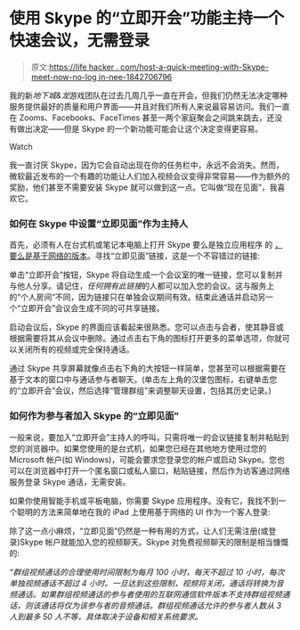 # 使用 Skype 的“立即开会”功能主持一个快速会议，无需登录

> 原文:[https://life hacker . com/host-a-quick-meeting-with-Skype-meet-now-no-log in-nee-1842706796](https://lifehacker.com/host-a-quick-meeting-with-skypes-meet-now-no-login-nee-1842706796)

我的新*地下城&龙*游戏团队在过去几周几乎一直在开会，但我们仍然无法决定哪种服务提供最好的质量和用户界面——并且对我们所有人来说最容易访问。我们一直在 Zooms、Facebooks、FaceTimes 甚至一两个家庭聚会之间跳来跳去，还没有做出决定——但是 Skype 的一个新功能可能会让这个决定变得更容易。

Watch

我一直讨厌 Skype，因为它会自动出现在你的任务栏中，永远不会消失。然而，微软最近发布的一个有趣的功能让人们加入视频会议变得非常容易——作为额外的奖励，他们甚至不需要安装 Skype 就可以做到这一点。它叫做“现在见面”，我喜欢它。

### 如何在 Skype 中设置“立即见面”作为主持人

首先，必须有人在台式机或笔记本电脑上打开 Skype 要么是独立应用程序 的 [，要么是基于网络的版本](https://www.skype.com/en/get-skype/)。寻找“立即见面”链接，这是一个不容错过的链接:

单击“立即开会”按钮，Skype 将自动生成一个会议室的唯一链接，您可以复制并与他人分享。请记住，*任何拥有此链接*的人都可以加入您的会议。这与服务上的“个人房间”不同，因为链接只在单独会议期间有效。结束此通话并启动另一个“立即开会”会议会生成不同的可共享链接。

启动会议后，Skype 的界面应该看起来很熟悉。您可以点击与会者，使其静音或根据需要将其从会议中删除。通过点击右下角的图标打开更多的菜单选项，你就可以关闭所有的视频或完全保持通话。

通过 Skype 共享屏幕就像点击右下角的大按钮一样简单，您甚至可以根据需要在基于文本的窗口中与通话参与者聊天。(单击左上角的汉堡包图标，右键单击您的“立即开会”会议，然后选择“管理群组”来调整聊天设置，包括其历史记录。)

### 如何作为参与者加入 Skype 的“立即见面”

一般来说，要加入“立即开会”主持人的呼叫，只需将唯一的会议链接复制并粘贴到您的浏览器中。如果您使用的是台式机，如果您已经在其他地方使用过您的 Microsoft 帐户(如 Windows)，可能会要求您登录您的帐户或启动 Skype。您也可以在浏览器中打开一个匿名窗口或私人窗口，粘贴链接，然后作为访客通过网络服务登录 Skype 通话，无需安装。

如果你使用智能手机或平板电脑，你需要 Skype 应用程序。没有它，我找不到一个聪明的方法来简单地在我的 iPad 上使用基于网络的 UI 作为一个客人登录:

除了这一点小麻烦，“立即见面”仍然是一种有用的方式，让人们无需注册(或登录)Skype 帐户就能加入您的视频聊天。Skype 对免费视频聊天的限制是相当慷慨的:

*“群组视频通话的合理使用时间限制为每月 100 小时，每天不超过 10 小时，每次单独视频通话不超过 4 小时。一旦达到这些限制，视频将关闭，通话将转换为音频通话。如果群组视频通话的参与者使用的互联网通信软件版本不支持群组视频通话，则该通话将仅为该参与者的音频通话。群组视频通话允许的参与者人数从 3 人到最多 50 人不等，具体取决于设备和相关系统要求。*